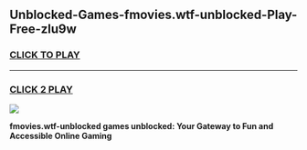 
## Unblocked-Games-fmovies.wtf-unblocked-Play-Free-zlu9w
<h3>
<a href="https://premium76.site?title=fmovies.wtf-unblocked&ref=18A1">CLICK TO PLAY</a></h3>
<hr>

<h3>
<a href="https://premium76.site?title=fmovies.wtf-unblocked&ref=18A1">CLICK 2 PLAY</a>
  
</h3>

<a href="https://premium76.site?title=fmovies.wtf-unblocked&ref=18A1"><img src="https://clearcache.store/games.png"></a>


**fmovies.wtf-unblocked games unblocked: Your Gateway to Fun and Accessible Online Gaming**
